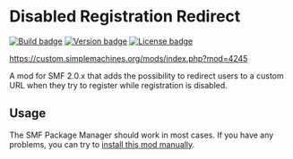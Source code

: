 # Disabled Registration Redirect

[![Build badge][build-badge]][actions] [![Version badge][version-badge]][changelog] [![License badge][license-badge]][license]

https://custom.simplemachines.org/mods/index.php?mod=4245

A mod for SMF 2.0.x that adds the possibility to redirect users to a custom URL
when they try to register while registration is disabled.

## Usage

The SMF Package Manager should work in most cases. If you have any problems, you
can try to [install this mod manually](https://wiki.simplemachines.org/smf/Manual_installation_of_mods).

[actions]: https://github.com/Timmy/smf-disabled-registration-redirect/actions?query=branch%3Amaster
[build-badge]: https://github.com/Timmy/smf-disabled-registration-redirect/workflows/Check%20code%20style/badge.svg
[changelog]: /CHANGELOG.md
[license-badge]: https://img.shields.io/github/license/Timmy/smf-disabled-registration-redirect
[license]: /LICENSE
[version-badge]: https://img.shields.io/github/v/release/Timmy/smf-disabled-registration-redirect
